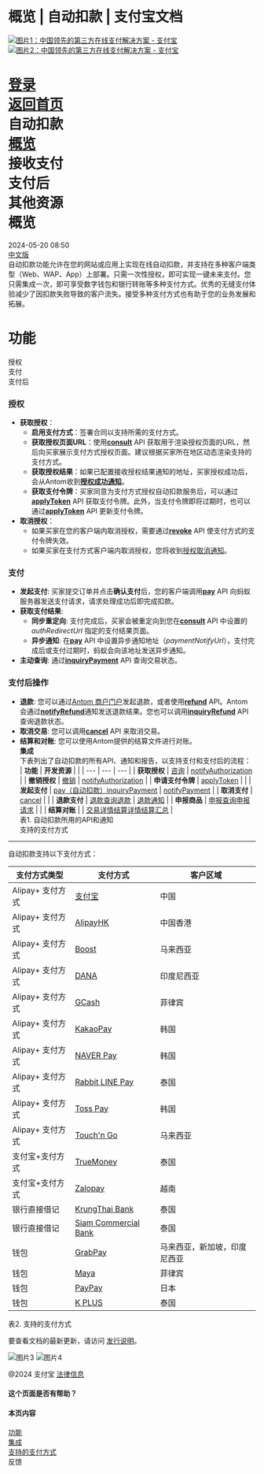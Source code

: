 概览 | 自动扣款 | 支付宝文档
===============

[![图片1：中国领先的第三方在线支付解决方案 - 支付宝](https://ac.alipay.com/storage/2024/3/26/d66c43c0-440d-4c97-9976-f2028a2c8c5e.svg)![图片2：中国领先的第三方在线支付解决方案 - 支付宝](https://ac.alipay.com/storage/2024/3/26/a48bd336-aea0-4f16-bf83-616eacbb4434.svg)](/docs/)

[登录](https://global.alipay.com/ilogin/account_login.htm?goto=https%3A%2F%2Fglobal.alipay.com%2Fdocs%2Fac%2Fautodebit_en%2Foverview)  
[返回首页](../../)  
自动扣款  
[概览](/docs/ac/autodebit_en/overview)  
接收支付  
支付后  
其他资源  
概览
========  
2024-05-20 08:50  
[中文版](https://global.alipay.com/docs/ac/autodebit_cn/overview)  
自动扣款功能允许在您的网站或应用上实现在线自动扣款，并支持在多种客户端类型（Web、WAP、App）上部署。只需一次性授权，即可实现一键未来支付。您只需集成一次，即可享受数字钱包和银行转账等多种支付方式。优秀的无缝支付体验减少了因扣款失败导致的客户流失。接受多种支付方式也有助于您的业务发展和拓展。

功能
============  
授权  
支付  
支付后
### 授权  
*   **获取授权**：  
    *   **启用支付方式**：签署合同以支持所需的支付方式。
    *   **获取授权页面URL**：使用[**consult**](https://global.alipay.com/docs/ac/ams/authconsult) API 获取用于渲染授权页面的URL，然后向买家展示支付方式授权页面。建议根据买家所在地区动态渲染支持的支付方式。
    *   **获取授权结果**：如果已配置接收授权结果通知的地址，买家授权成功后，会从Antom收到[**授权成功通知**](https://global.alipay.com/docs/ac/ams/notifyauth)。
    *   **获取支付令牌**：买家同意为支付方式授权自动扣款服务后，可以通过[**applyToken**](https://global.alipay.com/docs/ac/ams/accesstokenapp) API 获取支付令牌。此外，当支付令牌即将过期时，也可以通过[**applyToken**](https://global.alipay.com/docs/ac/ams/accesstokenapp) API 更新支付令牌。
*   **取消授权**：  
    *   如果买家在您的客户端内取消授权，需要通过[**revoke**](https://global.alipay.com/docs/ac/ams/authrevocation) API 使支付方式的支付令牌失效。
    *   如果买家在支付方式客户端内取消授权，您将收到[授权取消通知](https://global.alipay.com/docs/ac/ams/notifyauth)。
### 支付
*   **发起支付**: 买家提交订单并点击**确认支付**后，您的客户端调用[**pay**](https://global.alipay.com/docs/ac/ams/payment_agreement) API 向蚂蚁服务器发送支付请求，请求处理成功后即完成扣款。
*   **获取支付结果**:
    *   **同步重定向**: 支付完成后，买家会被重定向到您在[**consult**](https://global.alipay.com/docs/ac/ams/authconsult) API 中设置的 _authRedirectUrl_ 指定的支付结果页面。
    *   **异步通知**: 在[**pay**](https://global.alipay.com/docs/ac/ams/payment_agreement) API 中设置异步通知地址（_paymentNotifyUrl_），支付完成后或支付过期时，蚂蚁会向该地址发送异步通知。
*   **主动查询**: 通过[**inquiryPayment**](https://global.alipay.com/docs/ac/ams/paymentri_online) API 查询交易状态。
### 支付后操作  
*   **退款**: 您可以通过[Antom 商户门户](https://global.alipay.com/docs/ac/cashier_payment_cn/refund#Ote0I)发起退款，或者使用[**refund**](https://global.alipay.com/docs/ac/ams/refund_online) API。Antom 会通过[**notifyRefund**](https://global.alipay.com/docs/ac/ams/notify_refund)通知发送退款结果。您也可以调用[**inquiryRefund**](https://global.alipay.com/docs/ac/ams/ir_online) API 查询退款状态。
*   **取消交易**: 您可以调用[**cancel**](https://global.alipay.com/docs/ac/ams/paymentc_online) API 来取消交易。
*   **结算和对账**: 您可以使用Antom提供的结算文件进行对账。  
**集成**  
下表列出了自动扣款的所有API、通知和报告，以支持支付和支付后的流程：  
| **功能** | **开发资源** | |
| --- | --- | --- |
| **获取授权** | [咨询](https://global.alipay.com/docs/ac/ams/authconsult) | [notifyAuthorization](https://global.alipay.com/docs/ac/ams/notifyauth) |
| **撤销授权** | [撤销](https://global.alipay.com/docs/ac/ams/authrevocation) | [notifyAuthorization](https://global.alipay.com/docs/ac/ams/notifyauth) |
| **申请支付令牌** | [applyToken](https://global.alipay.com/docs/ac/ams/accesstokenapp) |  |
| **发起支付** | [pay（自动扣款）](https://global.alipay.com/docs/ac/ams/payment_agreement)[inquiryPayment](https://global.alipay.com/docs/ac/ams/paymentri_online) | [notifyPayment](https://global.alipay.com/docs/ac/ams/paymentrn_online) |
| **取消支付** | [cancel](https://global.alipay.com/docs/ac/ams/paymentc_online) |  |
| **退款支付** | [退款](https://global.alipay.com/docs/ac/ams/refund_online)[查询退款](https://global.alipay.com/docs/ac/ams/ir_online) | [退款通知](https://global.alipay.com/docs/ac/ams/notify_refund) |
| **申报商品** | [申报](https://global.alipay.com/docs/ac/ams/declare)[查询申报请求](https://global.alipay.com/docs/ac/ams/inquirydeclare) |  |
| **结算对账** |  | [交易详情](https://global.alipay.com/docs/ac/reconcile/transaction_details)[结算详情](https://global.alipay.com/docs/ac/reconcile/settlement_details)[结算汇总](https://global.alipay.com/docs/ac/reconcile/settlement_summary) |  
表1. 自动扣款所用的API和通知  
支持的支付方式
----------------

  
自动扣款支持以下支付方式：

| **支付方式类型** | **支付方式** | **客户区域** |
| --- | --- | --- |
| Alipay+ 支付方式 | [支付宝](https://global.alipay.com/docs/ac/antomad/alipay) | 中国 |
| Alipay+ 支付方式 | [AlipayHK](https://global.alipay.com/docs/ac/antomad/alipayhk) | 中国香港 |
| Alipay+ 支付方式 | [Boost](https://global.alipay.com/docs/ac/antomad/boost) | 马来西亚 |
| Alipay+ 支付方式 | [DANA](https://global.alipay.com/docs/ac/antomad/dana) | 印度尼西亚 |
| Alipay+ 支付方式 | [GCash](https://global.alipay.com/docs/ac/antomad/gcash) | 菲律宾 |
| Alipay+ 支付方式 | [KakaoPay](https://global.alipay.com/docs/ac/antomad/kakaopay) | 韩国 |
| Alipay+ 支付方式 | [NAVER Pay](https://global.alipay.com/docs/ac/antomad/naverpay) | 韩国 |
| Alipay+ 支付方式 | [Rabbit LINE Pay](https://global.alipay.com/docs/ac/antomad/rabbitlinepay) | 泰国 |
| Alipay+ 支付方式 | [Toss Pay](https://global.alipay.com/docs/ac/antomad/toss_pay_autodebit) | 韩国 |
| Alipay+ 支付方式 | [Touch'n Go](https://global.alipay.com/docs/ac/antomad/touchngo) | 马来西亚 |
| 支付宝+支付方式 | [TrueMoney](https://global.alipay.com/docs/ac/antomad/truemoney) | 泰国 |
| 支付宝+支付方式 | [Zalopay](https://global.alipay.com/docs/ac/antomad/zalopay) | 越南 |
| 银行直接借记 | [KrungThai Bank](https://global.alipay.com/docs/ac/antomad/ktb) | 泰国 |
| 银行直接借记 | [Siam Commercial Bank](https://global.alipay.com/docs/ac/antomad/scb) | 泰国 |
| 钱包 | [GrabPay](https://global.alipay.com/docs/ac/antomad/grabpay) | 马来西亚，新加坡，印度尼西亚 |
| 钱包 | [Maya](https://global.alipay.com/docs/ac/antomad/maya) | 菲律宾 |
| 钱包 | [PayPay](https://global.alipay.com/docs/ac/antomad/paypay) | 日本 |
| 钱包 | [K PLUS](https://global.alipay.com/docs/ac/antomad/kplus) | 泰国 |

表2. 支持的支付方式

要查看文档的最新更新，请访问 [发行说明](https://global.alipay.com/docs/releasenotes)。

![图片3](https://ac.alipay.com/storage/2021/5/20/19b2c126-9442-4f16-8f20-e539b1db482a.png) ![图片4](https://ac.alipay.com/storage/2021/5/20/e9f3f154-dbf0-455f-89f0-b3d4e0c14481.png)

@2024 支付宝 [法律信息](https://global.alipay.com/docs/ac/platform/membership)

#### 这个页面是否有帮助？

#### 本页内容

[功能](#uugdl "功能")  
[集成](#KrAZU "集成")  
[支持的支付方式](#xtvNz "支持的支付方式")  
反馈
